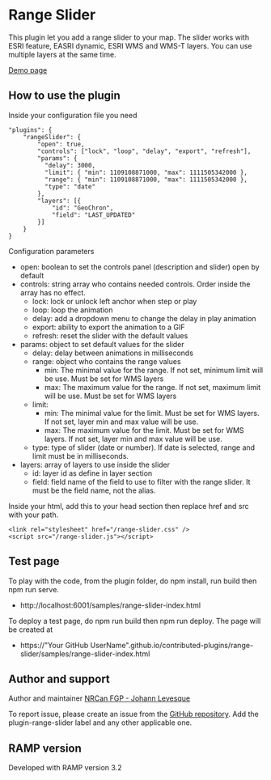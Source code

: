 # Range Slider
This plugin let you add a range slider to your map. The slider works with ESRI feature, EASRI dynamic, ESRI WMS and WMS-T layers. You can use multiple layers at the same time.

[Demo page](https://jolevesq.github.io/contributed-plugins/range-slider/samples/range-slider-index.html)

## How to use the plugin
Inside your configuration file you need
```
"plugins": {
    "rangeSlider": {
        "open": true,
        "controls": ["lock", "loop", "delay", "export", "refresh"],
        "params": {
          "delay": 3000,
          "limit": { "min": 1109108871000, "max": 1111505342000 },
          "range": { "min": 1109108871000, "max": 1111505342000 },
          "type": "date"
        },
        "layers": [{
            "id": "GeoChron",
            "field": "LAST_UPDATED"
        }]
    }
}
```

Configuration parameters
- open: boolean to set the controls panel (description and slider) open by default
- controls: string array who contains needed controls. Order inside the array has no effect.
    - lock: lock or unlock left anchor when step or play
    - loop: loop the animation
    - delay: add a dropdown menu to change the delay in play animation
    - export: ability to export the animation to a GIF
    - refresh: reset the slider with the default values
- params: object to set default values for the slider
    - delay: delay between animations in milliseconds
    - range: object who contains the range values
        - min: The minimal value for the range. If not set, minimum limit will be use. Must be set for WMS layers
        - max: The maximum value for the range. If not set, maximum limit will be use. Must be set for WMS layers
    - limit:
        - min: The minimal value for the limit. Must be set for WMS layers. If not set, layer min and max value will be use.
        - max: The maximum value for the limit. Must be set for WMS layers. If not set, layer min and max value will be use.
    - type: type of slider (date or number). If date is selected, range and limit must be in milliseconds.
- layers: array of layers to use inside the slider
    - id: layer id as define in layer section
    - field: field name of the field to use to filter with the range slider. It must be the field name, not the alias.

Inside your html, add this to your head section then replace href and src with your path.
```
<link rel="stylesheet" href="/range-slider.css" />
<script src="/range-slider.js"></script>
```

## Test page
To play with the code, from the plugin folder, do npm install, run build then npm run serve.
- http://localhost:6001/samples/range-slider-index.html

To deploy a test page, do npm run build then npm run deploy. The page will be created at
- https://"Your GitHub UserName".github.io/contributed-plugins/range-slider/samples/range-slider-index.html

## Author and support
Author and maintainer [NRCan FGP - Johann Levesque](https://github.com/jolevesq)

To report issue, please create an issue from the [GitHub repository](https://github.com/fgpv-vpgf/contributed-plugins/issues). Add the plugin-range-slider label and any other applicable one.

## RAMP version
Developed with RAMP version 3.2